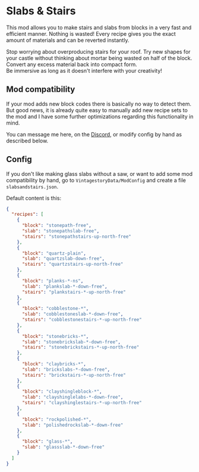# Slabs & Stairs

This mod allows you to make stairs and slabs from blocks in a very fast and efficient manner. Nothing is wasted! Every recipe gives you the exact amount of materials and can be reverted instantly.

Stop worrying about overproducing stairs for your roof. Try new shapes for your castle without thinking about mortar being wasted on half of the block. Convert any excess material back into compact form.  
Be immersive as long as it doesn't interfere with your creativity!

## Mod compatibility

If your mod adds new block codes there is basically no way to detect them. But good news, it is already quite easy to manually add new recipe sets to the mod and I have some further optimizations regarding this functionality in mind.

You can message me here, on the [Discord](https://discordapp.com/users/663441224732246036), or modify config by hand as described below.

## Config

If you don't like making glass slabs without a saw, or want to add some mod compatibility by hand, go to `VintagestoryData/ModConfig` and create a file `slabsandstairs.json`.

Default content is this:

```json
{
  "recipes": [
    {
      "block": "stonepath-free",
      "slab": "stonepathslab-free",
      "stairs": "stonepathstairs-up-north-free"
    },
    {
      "block": "quartz-plain",
      "slab": "quartzslab-down-free",
      "stairs": "quartzstairs-up-north-free"
    },
    {
      "block": "planks-*-ns",
      "slab": "plankslab-*-down-free",
      "stairs": "plankstairs-*-up-north-free"
    },
    {
      "block": "cobblestone-*",
      "slab": "cobblestoneslab-*-down-free",
      "stairs": "cobblestonestairs-*-up-north-free"
    },
    {
      "block": "stonebricks-*",
      "slab": "stonebrickslab-*-down-free",
      "stairs": "stonebrickstairs-*-up-north-free"
    },
    {
      "block": "claybricks-*",
      "slab": "brickslabs-*-down-free",
      "stairs": "brickstairs-*-up-north-free"
    },
    {
      "block": "clayshingleblock-*",
      "slab": "clayshinglelabs-*-down-free",
      "stairs": "clayshinglestairs-*-up-north-free"
    },
    {
      "block": "rockpolished-*",
      "slab": "polishedrockslab-*-down-free"
    },
    {
      "block": "glass-*",
      "slab": "glassslab-*-down-free"
    }
  ]
}
```
